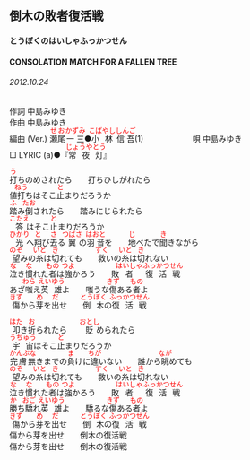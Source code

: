 <style type="text/css">
	ruby{
	    ruby-position: over;
	}
	ruby > rt{font-size: 12px;color:red;}
	p{font:16px;font-size: '楷体'}
</style>
## 倒木の敗者復活戦
#### とうぼくのはいしゃふっかつせん
#### CONSOLATION MATCH FOR A FALLEN TREE
###### 2012.10.24


作詞     中島みゆき　　　　　   
作曲      中島みゆき  　　　   
編曲 (Ver.) <ruby><rb>瀬尾</rb><rp>(</rp><rt>せお</rt><rp>)</rp></ruby><ruby><rb>一三</rb><rp>(</rp><rt>かずみ</rt><rp>)</rp></ruby>●<ruby><rb>小林</rb><rp>(</rp><rt>こばやし</rt><rp>)</rp></ruby><ruby><rb>信吾</rb><rp>(</rp><rt>しんご</rt><rp>)</rp></ruby>(1)　　　　　　
唄  中島みゆき        
□ LYRIC (a)●『<ruby><rb>常夜灯</rb><rp>(</rp><rt>じょうやとう</rt><rp>)</rp></ruby>』   
   
<ruby><rb>打</rb><rp>(</rp><rt>う</rt><rp>)</rp></ruby>ちのめされたら　　打ちひしがれたら   
値<ruby><rb>打</rb><rp>(</rp><rt>ねう</rt><rp>)</rp></ruby>ちはそこ<ruby><rb>止</rb><rp>(</rp><rt>と</rt><rp>)</rp></ruby>まりだろうか   
<ruby><rb>踏</rb><rp>(</rp><rt>ふ</rt><rp>)</rp></ruby>み<ruby><rb>倒</rb><rp>(</rp><rt>たお</rt><rp>)</rp></ruby>されたら　　踏みにじられたら   
<ruby><rb>答</rb><rp>(</rp><rt>こたえ</rt><rp>)</rp></ruby>はそこ<ruby><rb>止</rb><rp>(</rp><rt>と</rt><rp>)</rp></ruby>まりだろうか   
<ruby><rb>光</rb><rp>(</rp><rt>ひかり</rt><rp>)</rp></ruby>へ<ruby><rb>翔</rb><rp>(</rp><rt>と</rt><rp>)</rp></ruby>び<ruby><rb>去</rb><rp>(</rp><rt>さ</rt><rp>)</rp></ruby>る<ruby><rb>翼</rb><rp>(</rp><rt>つばさ</rt><rp>)</rp></ruby>の<ruby><rb>羽音</rb><rp>(</rp><rt>はおと</rt><rp>)</rp></ruby>を　　<ruby><rb>地</rb><rp>(</rp><rt>じ</rt><rp>)</rp></ruby>べたで<ruby><rb>聞</rb><rp>(</rp><rt>き</rt><rp>)</rp></ruby>きながら   
<ruby><rb>望</rb><rp>(</rp><rt>のぞ</rt><rp>)</rp></ruby>みの<ruby><rb>糸</rb><rp>(</rp><rt>いと</rt><rp>)</rp></ruby>は<ruby><rb>切</rb><rp>(</rp><rt>き</rt><rp>)</rp></ruby>れても　　<ruby><rb>救</rb><rp>(</rp><rt>すく</rt><rp>)</rp></ruby>いの<ruby><rb>糸</rb><rp>(</rp><rt>いと</rt><rp>)</rp></ruby>は<ruby><rb>切</rb><rp>(</rp><rt>き</rt><rp>)</rp></ruby>れない   
<ruby><rb>泣</rb><rp>(</rp><rt>な</rt><rp>)</rp></ruby>き<ruby><rb>慣</rb><rp>(</rp><rt>な</rt><rp>)</rp></ruby>れた<ruby><rb>者</rb><rp>(</rp><rt>もの</rt><rp>)</rp></ruby>は<ruby><rb>強</rb><rp>(</rp><rt>つよ</rt><rp>)</rp></ruby>かろう　　敗<ruby><rb>者</rb><rp>(</rp><rt>はいしゃ</rt><rp>)</rp></ruby><ruby><rb>復活</rb><rp>(</rp><rt>ふっかつ</rt><rp>)</rp></ruby><ruby><rb>戦</rb><rp>(</rp><rt>せん</rt><rp>)</rp></ruby>   
あざ<ruby><rb>嗤</rb><rp>(</rp><rt>わら</rt><rp>)</rp></ruby>え<ruby><rb>英雄</rb><rp>(</rp><rt>えいゆう</rt><rp>)</rp></ruby>よ　　嗤うな<ruby><rb>傷</rb><rp>(</rp><rt>きず</rt><rp>)</rp></ruby>ある<ruby><rb>者</rb><rp>(</rp><rt>もの</rt><rp>)</rp></ruby>よ   
<ruby><rb>傷</rb><rp>(</rp><rt>きず</rt><rp>)</rp></ruby>から<ruby><rb>芽</rb><rp>(</rp><rt>め</rt><rp>)</rp></ruby>を<ruby><rb>出</rb><rp>(</rp><rt>だ</rt><rp>)</rp></ruby>せ　　<ruby><rb>倒木</rb><rp>(</rp><rt>とうぼく</rt><rp>)</rp></ruby>の<ruby><rb>復活</rb><rp>(</rp><rt>ふっかつ</rt><rp>)</rp></ruby><ruby><rb>戦</rb><rp>(</rp><rt>せん</rt><rp>)</rp></ruby>   
   
<ruby><rb>叩</rb><rp>(</rp><rt>はた</rt><rp>)</rp></ruby>き<ruby><rb>折</rb><rp>(</rp><rt>お</rt><rp>)</rp></ruby>られたら　　<ruby><rb>貶</rb><rp>(</rp><rt>おとし</rt><rp>)</rp></ruby>められたら   
<ruby><rb>宇宙</rb><rp>(</rp><rt>うちゅう</rt><rp>)</rp></ruby>はそこ<ruby><rb>止</rb><rp>(</rp><rt>と</rt><rp>)</rp></ruby>まりだろうか   
<ruby><rb>完膚無</rb><rp>(</rp><rt>かんぷな</rt><rp>)</rp></ruby>きまでの<ruby><rb>負</rb><rp>(</rp><rt>ま</rt><rp>)</rp></ruby>けに<ruby><rb>違</rb><rp>(</rp><rt>ちが</rt><rp>)</rp></ruby>いない　　誰から<ruby><rb>眺</rb><rp>(</rp><rt>なが</rt><rp>)</rp></ruby>めても   
<ruby><rb>望</rb><rp>(</rp><rt>のぞ</rt><rp>)</rp></ruby>みの<ruby><rb>糸</rb><rp>(</rp><rt>いと</rt><rp>)</rp></ruby>は<ruby><rb>切</rb><rp>(</rp><rt>き</rt><rp>)</rp></ruby>れても　　<ruby><rb>救</rb><rp>(</rp><rt>すく</rt><rp>)</rp></ruby>いの<ruby><rb>糸</rb><rp>(</rp><rt>いと</rt><rp>)</rp></ruby>は<ruby><rb>切</rb><rp>(</rp><rt>き</rt><rp>)</rp></ruby>れない   
<ruby><rb>泣</rb><rp>(</rp><rt>な</rt><rp>)</rp></ruby>き<ruby><rb>慣</rb><rp>(</rp><rt>な</rt><rp>)</rp></ruby>れた<ruby><rb>者</rb><rp>(</rp><rt>もの</rt><rp>)</rp></ruby>は<ruby><rb>強</rb><rp>(</rp><rt>つよ</rt><rp>)</rp></ruby>かろう　　敗<ruby><rb>者</rb><rp>(</rp><rt>はいしゃ</rt><rp>)</rp></ruby><ruby><rb>復活</rb><rp>(</rp><rt>ふっかつ</rt><rp>)</rp></ruby><ruby><rb>戦</rb><rp>(</rp><rt>せん</rt><rp>)</rp></ruby>   
<ruby><rb>勝</rb><rp>(</rp><rt>か</rt><rp>)</rp></ruby>ち<ruby><rb>驕</rb><rp>(</rp><rt>おご</rt><rp>)</rp></ruby>れ<ruby><rb>英雄</rb><rp>(</rp><rt>えいゆう</rt><rp>)</rp></ruby>よ　　驕るな<ruby><rb>傷</rb><rp>(</rp><rt>きず</rt><rp>)</rp></ruby>ある<ruby><rb>者</rb><rp>(</rp><rt>もの</rt><rp>)</rp></ruby>よ   
<ruby><rb>傷</rb><rp>(</rp><rt>きず</rt><rp>)</rp></ruby>から<ruby><rb>芽</rb><rp>(</rp><rt>め</rt><rp>)</rp></ruby>を<ruby><rb>出</rb><rp>(</rp><rt>だ</rt><rp>)</rp></ruby>せ　　<ruby><rb>倒木</rb><rp>(</rp><rt>とうぼく</rt><rp>)</rp></ruby>の<ruby><rb>復活</rb><rp>(</rp><rt>ふっかつ</rt><rp>)</rp></ruby><ruby><rb>戦</rb><rp>(</rp><rt>せん</rt><rp>)</rp></ruby>   
傷から芽を出せ　　倒木の復活戦   
傷から芽を出せ　　倒木の復活戦   